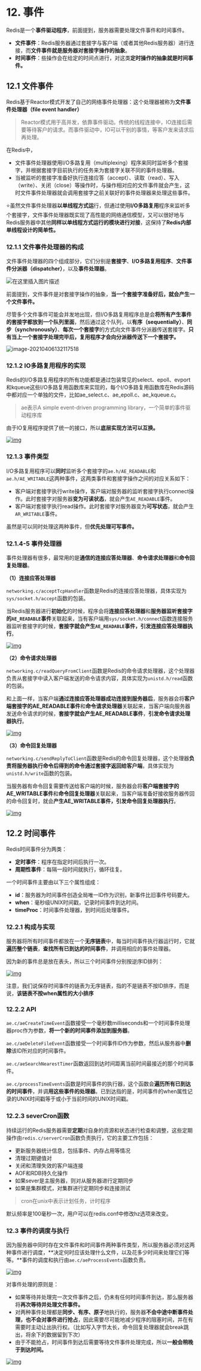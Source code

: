 # 12. 事件

Redis是一个**事件驱动程序**，前面提到，服务器需要处理文件事件和时间事件。

- **文件事件**：Redis服务器通过套接字与客户端（或者其他Redis服务器）进行连接，而**文件事件就是服务器对套接字操作的抽象**。
- **时间事件**：些操作会在给定的时间点进行，对这类**定时操作的抽象就是时间事件。**

## 12.1 文件事件

Redis基于Reactor模式开发了自己的网络事件处理器：这个处理器被称为**文件事件处理器（file event handler）**

> Reactor模式用于高并发，依靠事件驱动。传统的线程连接中，IO连接后需要等待客户的请求。而事件驱动中，IO可以干别的事情，等客户发来请求后再处理。

在Redis中，

- 文件事件处理器使用I/O多路复用（multiplexing）程序来同时监听多个套接字，并根据套接字目前执行的任务来为套接字关联不同的事件处理器。
- 当被监听的套接字准备好执行连接应答（accept）、读取（read）、写入（write）、关闭（close）等操作时，与操作相对应的文件事件就会产生，这时文件事件处理器就会调用套接字之前关联好的事件处理器来处理这些事件。

:star:虽然文件事件处理器**以单线程方式运**行，但通过使用**I/O多路复用**程序来监听多个套接字，文件事件处理器既实现了高性能的网络通信模型，又可以很好地与Redis服务器中其他**同样以单线程方式运行的模块进行对接**，这保持了**Redis内部单线程设计的简单性。**

### 12.1.1 文件事件处理器的构成

文件事件处理器的四个组成部分，它们分别是**套接字**、**I/O多路复用程序**、**文件事件分派器（dispatcher）**，以及**事件处理器**。

![在这里插入图片描述](https://img-blog.csdnimg.cn/20200617215913151.png?x-oss-process=image/watermark,type_ZmFuZ3poZW5naGVpdGk,shadow_10,text_aHR0cHM6Ly9ibG9nLmNzZG4ubmV0L3dlaXhpbl80MjE3MDE1Mg==,size_16,color_FFFFFF,t_70)

前面提到，文件事件是对套接字操作的抽象，**当一个套接字准备好后，就会产生一个文件事件。**

尽管多个文件事件可能会并发地出现，但I/O多路复用程序总是会**将所有产生事件的套接字都放到一个队列里面**，然后通过这个队列，以**有序（sequentially）**、**同步（synchronously）**、**每次一个套接字**的方式向文件事件分派器传送套接字。**只有当上一个套接字处理完毕后，复用程序才会向分派器传送下一个套接字。**

![image-20210406132117518](https://gitee.com/HappyBinbin/pcigo/raw/master/pic/20210406132117.png)

### 12.1.2 IO多路复用程序的实现

Redis的I/O多路复用程序的所有功能都是通过包装常见的select、epoll、evport和kqueue这些I/O多路复用函数库来实现的，每个I/O多路复用函数库在Redis源码中都对应一个单独的文件，比如ae_select.c、ae_epoll.c、ae_kqueue.c。

> ae表示A simple event-driven programming library，一个简单的事件驱动程序库

由于IO复用程序提供了统一的接口，所以**底层实现方法可以互换。**

[![img](https://camo.githubusercontent.com/3eccb094189d66fe32ae2d930c5cd96819caa63b5030476f8afc26a93cf284b9/68747470733a2f2f6275636b65742d313235393535353837302e636f732e61702d6368656e6764752e6d7971636c6f75642e636f6d2f32303230303130353133333835342e706e67)](https://camo.githubusercontent.com/3eccb094189d66fe32ae2d930c5cd96819caa63b5030476f8afc26a93cf284b9/68747470733a2f2f6275636b65742d313235393535353837302e636f732e61702d6368656e6764752e6d7971636c6f75642e636f6d2f32303230303130353133333835342e706e67)



### 12.1.3 事件类型

I/O多路复用程序可以**同时**监听多个套接字的`ae.h/AE_READABLE`和`ae.h/AE_WRITABLE`这两种事件，这两类事件和套接字操作之间的对应关系如下：

- 客户端对套接字执行write操作，客户端对服务器的监听套接字执行connect操作。此时套接字对服务器**变为可读状态**，就会产生`AE_READABLE`事件。
- 客户端对套接字执行read操作。此时套接字对服务器变为**可写状态**，就会产生`AR_WRITABLE`事件。

虽然是可以同时处理这两种事件，但**优先处理可写事件。**

### 12.1.4-5 事件处理器

事件处理器有很多，最常用的是**通信的连接应答处理器**、**命令请求处理器**和**命令回复处理器**。

**（1）连接应答处理器**

`networking.c/acceptTcpHandler`函数是Redis的连接应答处理器，具体实现为`sys/socket.h/accept`函数的包装。

当Redis服务器进行**初始化**的时候，程序会将**连接应答处理器**和**服务器监听套接字的`AE_READABLE`事件**关联起来，当有客户端用`sys/socket.h/connec`t函数连接服务器监听套接字的时候，**套接字就会产生`AE_READABLE`事件，引发连接应答处理器执行**。

[![img](https://camo.githubusercontent.com/0e35a27d4e19f168edbaa43d48e1c1b2dedb5c6b69182122b059608f1a3f8e27/68747470733a2f2f6275636b65742d313235393535353837302e636f732e61702d6368656e6764752e6d7971636c6f75642e636f6d2f32303230303130353134333330362e706e67)](https://camo.githubusercontent.com/0e35a27d4e19f168edbaa43d48e1c1b2dedb5c6b69182122b059608f1a3f8e27/68747470733a2f2f6275636b65742d313235393535353837302e636f732e61702d6368656e6764752e6d7971636c6f75642e636f6d2f32303230303130353134333330362e706e67)

**（2）命令请求处理器**

`networking.c/readQueryFromClient`函数是Redis的命令请求处理器，这个处理器负责从套接字中读入客户端发送的命令请求内容，具体实现为`unistd.h/read`函数的包装。

和上面一样，当客户端**通过连接应答处理器成功连接到服务器后**，服务器会将**客户端套接字的AE_READABLE事件**和**命令请求处理器**关联起来，当客户端向服务器发送命令请求的时候，**套接字就会产生AE_READABLE事件**，**引发命令请求处理器执行**。

[![img](https://camo.githubusercontent.com/ba4013dfc29b5063c80b7509d9e21ce10562aa2cb5c16ab4bf1eaedd2d341dad/68747470733a2f2f6275636b65742d313235393535353837302e636f732e61702d6368656e6764752e6d7971636c6f75642e636f6d2f32303230303130353134333332332e706e67)](https://camo.githubusercontent.com/ba4013dfc29b5063c80b7509d9e21ce10562aa2cb5c16ab4bf1eaedd2d341dad/68747470733a2f2f6275636b65742d313235393535353837302e636f732e61702d6368656e6764752e6d7971636c6f75642e636f6d2f32303230303130353134333332332e706e67)

**（3）命令回复处理器**

`networking.c/sendReplyToClient`函数是Redis的命令回复处理器，这个处理器**负责将服务器执行命令后得到的命令通过套接字返回给客户端**，具体实现为`unistd.h/write`函数的包装。

当服务器有命令回复需要传送给客户端的时候，服务器会将**客户端套接字的AE_WRITABLE事件**和**命令回复处理器**关联起来，当客户端准备好接收服务器传回的命令回复时，就会**产生AE_WRITABLE事件，引发命令回复处理器执行**。

[![img](https://camo.githubusercontent.com/0c6dab9279f85776a3185d9463bb97dbe2c506b71b59325150724a895b201b7f/68747470733a2f2f6275636b65742d313235393535353837302e636f732e61702d6368656e6764752e6d7971636c6f75642e636f6d2f32303230303130353134333333362e706e67)](https://camo.githubusercontent.com/0c6dab9279f85776a3185d9463bb97dbe2c506b71b59325150724a895b201b7f/68747470733a2f2f6275636b65742d313235393535353837302e636f732e61702d6368656e6764752e6d7971636c6f75642e636f6d2f32303230303130353134333333362e706e67)



## 12.2 时间事件

Redis时间事件分为两类：

- **定时事件**：程序在指定时间后执行一次。
- **周期性事件**：每隔一段时间就执行，循环往复。

一个时间事件主要由以下三个属性组成：

- **id**：服务器为时间事件创造全局唯一ID作为识别，新事件比旧事件号码要大。
- **when**：毫秒级UNIX时间戳，记录时间事件到达时间。
- **timeProc**：时间事件处理器，到时间后处理事件。

### 12.2.1 构成与实现

服务器将所有时间事件都放在一个**无序链表**中，每当时间事件执行器运行时，它就**遍历整个链表**，**查找所有已到达的时间事件**，并调用相应的事件处理器。

因为新的事件总是放在表头，所以三个时间事件分别按逆序ID排列：

[![img](https://camo.githubusercontent.com/b07ce1c55b35882a70f3dcfb2f62244f59e5f2832cb637ee910e47fcc1f81313/68747470733a2f2f6275636b65742d313235393535353837302e636f732e61702d6368656e6764752e6d7971636c6f75642e636f6d2f32303230303130353135303131332e706e67)](https://camo.githubusercontent.com/b07ce1c55b35882a70f3dcfb2f62244f59e5f2832cb637ee910e47fcc1f81313/68747470733a2f2f6275636b65742d313235393535353837302e636f732e61702d6368656e6764752e6d7971636c6f75642e636f6d2f32303230303130353135303131332e706e67)

注意，我们说保存时间事件的链表为无序链表，指的不是链表不按ID排序，而是说，**该链表不按when属性的大小排序**

### 12.2.2 API

`ae.c/aeCreateTimeEvent`函数接受一个毫秒数milliseconds和一个时间事件处理器proc作为参数，**将一个新的时间事件添加到服务器**。

`ae.c/aeDeleteFileEvent`函数接受一个时间事件ID作为参数，然后从服务器中**删除**该ID所对应的时间事件。

`ae.c/aeSearchNearestTimer`函数返回到达时间距离当前时间最接近的那个时间事件。

`ae.c/processTimeEvents`函数是时间事件的执行器，这个函数会**遍历所有已到达的时间事件**，并调**用这些事件的处理器**。已到达指的是，时间事件的when属性记录的UNIX时间戳等于或小于当前时间的UNIX时间戳。

### 12.2.3 severCron函数

持续运行的Redis服务器需要**定期**对自身的资源和状态进行检查和调整，这些定期操作由`redis.c/serverCron`函数负责执行，它的主要工作包括：

- 更新服务器统计信息，包括事件、内存占用等情况
- 清理过期键值对
- 关闭和清理失效的客户端连接
- AOF和RDB持久化操作
- 如果sever是主服务器，则对从服务器进行定期同步
- 如果是集群模式，对集群进行定期同步和连接测试

> cron在unix中表示计划任务，计时程序

默认频率是100毫秒一次，用户可以在redis.conf中修改hz选项来改变。

### 12.3 事件的调度与执行

因为服务器中同时存在文件事件和时间事件两种事件类型，所以服务器必须对这两种事件进行调度，**决定何时应该处理什么文件，以及花多少时间来处理它们等等。**事件的调度和执行由`ae.c/aeProcessEvents`函数负责。

[![img](https://camo.githubusercontent.com/68e7c65d9f8eceab87d5ca3b22b731f3c92d25e1822b2fdf77e1fca519ad6d50/68747470733a2f2f6275636b65742d313235393535353837302e636f732e61702d6368656e6764752e6d7971636c6f75642e636f6d2f32303230303130353135323032392e706e67)](https://camo.githubusercontent.com/68e7c65d9f8eceab87d5ca3b22b731f3c92d25e1822b2fdf77e1fca519ad6d50/68747470733a2f2f6275636b65742d313235393535353837302e636f732e61702d6368656e6764752e6d7971636c6f75642e636f6d2f32303230303130353135323032392e706e67)

对事件处理的原则是：

- 如果等待并处理完一次文件事件之后，仍未有任何时间事件到达，那么服务器将**再次等待并处理文件事件。**
- 对两种事件处理都是**同步、有序、原子**地执行的，服务器**不会中途中断事件处理，也不会对事件进行抢占**，因此需要尽可能地减少程序的阻塞时间，并在有需要时主动让出执行权。（比如写入字节太长，命令回复处理器就会break跳出，将余下的数据留到下次）
- 由于不能抢占，时间事件到达后需要等待文件事件处理完成，所以**一般会稍晚于到达时间。**

[![img](https://camo.githubusercontent.com/dbb79ead719462f1fd30b21aea8219b67bfe985d266e1b268f30bc28f7f91b0c/68747470733a2f2f6275636b65742d313235393535353837302e636f732e61702d6368656e6764752e6d7971636c6f75642e636f6d2f32303230303130353135323531352e706e67)](https://camo.githubusercontent.com/dbb79ead719462f1fd30b21aea8219b67bfe985d266e1b268f30bc28f7f91b0c/68747470733a2f2f6275636b65742d313235393535353837302e636f732e61702d6368656e6764752e6d7971636c6f75642e636f6d2f32303230303130353135323531352e706e67)